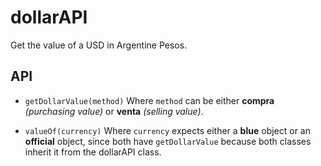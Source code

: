 # dollarAPI

Get the value of a USD in Argentine Pesos.

## API

- `getDollarValue(method)` Where `method` can be either **compra** *(purchasing value)* or **venta** *(selling value)*.


- `valueOf(currency)` Where `currency` expects either a **blue** object or an **official** object, since both have `getDollarValue` because both classes inherit it from the dollarAPI class.